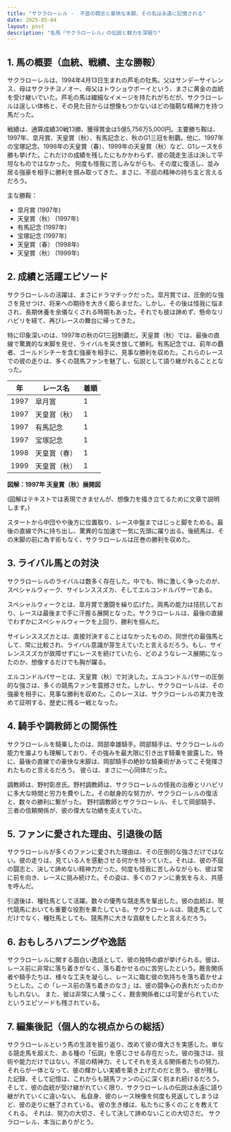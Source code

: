 ```yaml
---
title: "サクラローレル -  不屈の闘志と豪快な末脚、その名は永遠に記憶される"
date: 2025-05-04
layout: post
description: "名馬『サクラローレル』の伝説と魅力を深堀り"
---
```


## 1. 馬の概要（血統、戦績、主な勝鞍）

サクラローレルは、1994年4月13日生まれの芦毛の牡馬。父はサンデーサイレンス、母はサクラチヨノオー、母父はトウショウボーイという、まさに黄金の血統を受け継いでいた。芦毛の馬は繊細なイメージを持たれがちだが、サクラローレルは逞しい体格と、その見た目からは想像もつかないほどの強靭な精神力を持つ馬だった。

戦績は、通算成績30戦13勝、獲得賞金は5億5,756万5,000円。主要勝ち鞍は、1997年、皐月賞、天皇賞（秋）、有馬記念と、秋のG1三冠を制覇。他に、1997年の宝塚記念、1998年の天皇賞（春）、1999年の天皇賞（秋）など、G1レースを6勝も挙げた。これだけの成績を残したにもかかわらず、彼の競走生活は決して平坦なものではなかった。  何度も怪我に苦しみながらも、その度に復活し、並み居る強豪を相手に勝利を掴み取ってきた。まさに、不屈の精神の持ち主と言えるだろう。

主な勝鞍：

* 皐月賞 (1997年)
* 天皇賞（秋） (1997年)
* 有馬記念 (1997年)
* 宝塚記念 (1997年)
* 天皇賞（春） (1998年)
* 天皇賞（秋） (1999年)


## 2. 成績と活躍エピソード

サクラローレルの活躍は、まさにドラマチックだった。皐月賞では、圧倒的な強さを見せつけ、将来への期待を大きく膨らませた。しかし、その後は怪我に悩まされ、長期休養を余儀なくされる時期もあった。それでも彼は諦めず、懸命なリハビリを経て、再びレースの舞台に帰ってきた。

特に印象深いのは、1997年の秋のG1三冠制覇だ。天皇賞（秋）では、最後の直線で驚異的な末脚を見せ、ライバルを突き放して勝利。有馬記念では、前年の覇者、ゴールドシチーを含む強豪を相手に、見事な勝利を収めた。これらのレースでの彼の走りは、多くの競馬ファンを魅了し、伝説として語り継がれることとなった。

| 年 | レース名         | 着順 |
|---|-----------------|-----|
| 1997 | 皐月賞           | 1   |
| 1997 | 天皇賞（秋）     | 1   |
| 1997 | 有馬記念         | 1   |
| 1997 | 宝塚記念         | 1   |
| 1998 | 天皇賞（春）     | 1   |
| 1999 | 天皇賞（秋）     | 1   |


**図解：1997年 天皇賞（秋）展開図**

(図解はテキストでは表現できませんが、想像力を掻き立てるために文章で説明します。)

スタートから中団やや後方に位置取り、レース中盤まではじっと脚をためる。最後の直線で外に持ち出し、驚異的な加速で一気に先頭に躍り出る。後続馬は、その末脚の前に為す術もなく、サクラローレルは圧巻の勝利を収めた。


## 3. ライバル馬との対決

サクラローレルのライバルは数多く存在した。中でも、特に激しく争ったのが、スペシャルウィーク、サイレンススズカ、そしてエルコンドルパサーである。

スペシャルウィークとは、皐月賞で激闘を繰り広げた。両馬の能力は拮抗しており、レースは最後まで手に汗握る展開となった。サクラローレルは、最後の直線でわずかにスペシャルウィークを上回り、勝利を掴んだ。

サイレンススズカとは、直接対決することはなかったものの、同世代の最強馬として、常に比較され、ライバル意識が芽生えていたと言えるだろう。もし、サイレンススズカが故障せずにレースを続けていたら、どのようなレース展開になったのか、想像するだけでも胸が躍る。

エルコンドルパサーとは、天皇賞（秋）で対決した。エルコンドルパサーの圧倒的な強さは、多くの競馬ファンを震撼させた。しかし、サクラローレルは、その強豪を相手に、見事な勝利を収めた。このレースは、サクラローレルの実力を改めて証明する、歴史に残る一戦となった。


## 4. 騎手や調教師との関係性

サクラローレルを騎乗したのは、岡部幸雄騎手。岡部騎手は、サクラローレルの能力を誰よりも理解しており、その強みを最大限に引き出す騎乗を披露した。特に、最後の直線での豪快な末脚は、岡部騎手の絶妙な騎乗術があってこそ発揮されたものと言えるだろう。  彼らは、まさに一心同体だった。

調教師は、野村彰彦氏。野村調教師は、サクラローレルの怪我の治療とリハビリに多大な時間と労力を費やした。その献身的な努力が、サクラローレルの復活と、数々の勝利に繋がった。  野村調教師とサクラローレル、そして岡部騎手、三者の信頼関係が、彼の偉大な功績を支えていた。


## 5. ファンに愛された理由、引退後の話

サクラローレルが多くのファンに愛された理由は、その圧倒的な強さだけではない。彼の走りは、見ている人を感動させる何かを持っていた。それは、彼の不屈の闘志と、決して諦めない精神力だった。何度も怪我に苦しみながらも、彼は常に前を向き、レースに挑み続けた。その姿は、多くのファンに勇気を与え、共感を呼んだ。

引退後は、種牡馬として活躍。数々の優秀な競走馬を輩出した。彼の血統は、現代競馬においても重要な役割を果たしている。サクラローレルは、競走馬としてだけでなく、種牡馬としても、競馬界に大きな貢献をしたと言えるだろう。


## 6. おもしろハプニングや逸話

サクラローレルに関する面白い逸話として、彼の独特の癖が挙げられる。彼は、レース前に非常に落ち着きがなく、落ち着かせるのに苦労したという。厩舎関係者や騎手たちは、様々な工夫を凝らし、レースに臨む彼の気持ちを落ち着かせようとした。この「レース前の落ち着きのなさ」は、彼の闘争心の表れだったのかもしれない。  また、彼は非常に人懐っこく、厩舎関係者には可愛がられていたというエピソードも残されている。


## 7. 編集後記（個人的な視点からの総括）

サクラローレルという馬の生涯を振り返り、改めて彼の偉大さを実感した。単なる競走馬を超えた、ある種の「伝説」を感じさせる存在だった。彼の強さは、技術や能力だけではない。不屈の精神力、そしてそれを支える関係者たちの努力、それらが一体となって、彼の輝かしい実績を築き上げたのだと思う。  彼が残した記録、そして記憶は、これからも競馬ファンの心に深く刻まれ続けるだろう。  そして、彼の血統が受け継がれていく限り、サクラローレルの伝説は永遠に語り継がれていくに違いない。  私自身、彼のレース映像を何度も見返してしまうほど、彼の走りに魅了されている。  彼の生き様は、私たちに多くのことを教えてくれる。  それは、努力の大切さ、そして決して諦めないことの大切さだ。  サクラローレル、本当にありがとう。

